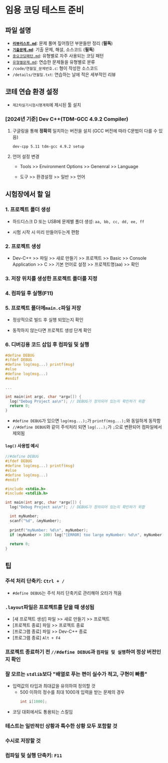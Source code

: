 # 임용 코딩 테스트 준비
## 파일 설명
- **[`리뷰리스트.md`](리뷰리스트.md)**: 문제 풀며 짚어줬던 부분들만 정리 (**필독**)
- **[`기출문제.md`](기출문제.md)**: 기출 문제, 해설, 소스코드 (**필독**)
- [`중요코딩패턴.md`](중요코딩패턴.md): 유형별로 자주 사용되는 코딩 패턴
- [`유형별문제.md`](유형별문제.md): 연습한 문제들을 유형별로 분류
- `/code/연월일_문제번호.c`: 형이 작성한 소스코드
- `/details/연월일.txt`: 연습하는 날에 적은 세부적인 리뷰

## 코테 연습 환경 설정
* `제2차실기시험시행계획`에 제시된 툴 설치

### [2024년 기준] Dev C++(TDM-GCC 4.9.2 Compiler)
1. 구글링을 통해 **정확히** 일치하는 버전을 설치 (GCC 버전에 따라 C문법이 다를 수 있음)

    ```
    dev-cpp 5.11 tdm-gcc 4.9.2 setup
    ```

1. 언어 설정 변경
   
    - Tools >> Environment Options >> Genenral >> Language

    - 도구 >> 환경설정 >> 일반 >> 언어

## 시험장에서 할 일
### 1. 프로젝트 폴더 생성

  - 하드디스크 D 또는 USB에 문제별 폴더 생성: `aa, bb, cc, dd, ee, ff`

  - 시험 시작 시 미리 만들어두는게 편함

### 2. 프로젝트 생성
  - Dev-C++ >> 파일 >> 새로 만들기 >> 프로젝트 >> Basic >> Console Application >> C >> 기본 언어로 설정 >> 프로젝트명(aa) >> 확인

### 3. 저장 위치를 생성한 프로젝트 폴더를 지정

### 4. 컴파일 후 실행(F11)

### 5. 프로젝트 폴더에`main.c`파일 저장
  - 정상적으로 빌드 후 실행 되었는지 확인

  - 동작하지 않는다면 프로젝트 생성 단계 확인

### 6. 디버깅용 코드 삽입 후 컴파일 및 실행
  ```c
  #define DEBUG
  #ifdef DEBUG
  #define log(msg...) printf(msg)
  #else
  #define log(msg...)
  #endif

  ...

  int main(int argc, char *argv[]) {
    log("Debug Project aa\n"); // DEBUG가 정의되어 있는지 확인하기 위함
    return 0;
  }
  ```

  - `#define DEBUG`가 있으면 `log(msg...);`가 `printf(msg...);`와 동일하게 동작함
  - `//#define DEBUG`와 같이 주석처리 되면 `log(...);`가 `;`으로 변환되어 컴파일에서 제외됨

#### `log()` 사용법 예시
  ```c
  //#define DEBUG
  #ifdef DEBUG
  #define log(msg...) printf(msg)
  #else
  #define log(msg...)
  #endif
  
  #include <stdio.h>
  #include <stdlib.h>
  
  int main(int argc, char *argv[]) {
    log("Debug Project aa\n"); // DEBUG가 정의되어 있는지 확인하기 위함

    int myNumber;
    scanf("%d", &myNumber);
    
    printf("myNumber: %d\n", myNumber);
    if (myNumber > 100) log("[ERROR] too large myNumber: %d\n", myNumber);
    
    return 0;
  }
  ```

## 팁
### 주석 처리 단축키: `Ctrl + /`
- `#define DEBUG`는 주석 처리 단축키로 관리해야 오타가 적음

### `.layout`파일은 프로젝트를 닫을 때 생성됨
- [새 프로젝트 생성] 파일 >> 새로 만들기 >> 프로젝트
- [프로젝트 종료] 파일 >> 프로젝트 종료
- [프로그램 종료] 파일 >> Dev-C++ 종료
- [프로그램 종료] `Alt + F4`
   
### 프로젝트 종료하기 전 `//#define DEBUG`과 `컴파일 및 실행`하여 정상 버전인지 확인

### 잘 모르는 `stdlib`보다 "배열로 푸는 편이 실수가 적고, 구현이 빠름"
- 입력값의 타입과 최대값을 유의하여 정의할 것
    - 500 이하의 정수를 최대 1000개 입력을 받는 문제의 경우
      ```c
      int i[1000];
      ```
- 코딩 대회에서도 통용되는 스킬임

### 테스트는 일반적인 상황과 특수한 상황 모두 포함할 것

### 수시로 저장할 것

### 컴파일 및 실행 단축키: `F11`

